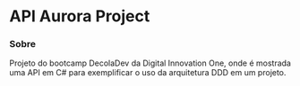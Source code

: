  # API Aurora Project

### Sobre
 Projeto do bootcamp DecolaDev da Digital Innovation One, onde é mostrada uma API em C# para exemplificar o uso da arquitetura DDD em um projeto.
